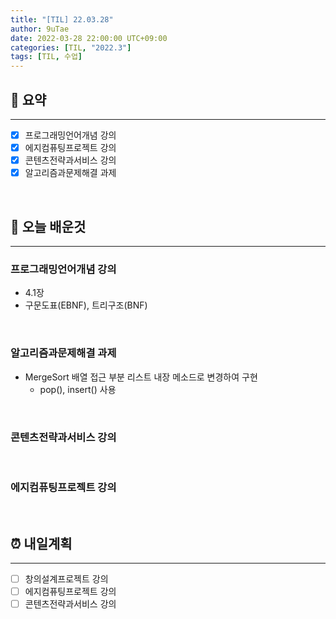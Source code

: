 ```yaml
---
title: "[TIL] 22.03.28"
author: 9uTae
date: 2022-03-28 22:00:00 UTC+09:00
categories: [TIL, "2022.3"]
tags: [TIL, 수업]
---
```


## 🏁 요약

---

- [x] 프로그래밍언어개념 강의
- [x] 에지컴퓨팅프로젝트 강의
- [x] 콘텐츠전략과서비스 강의
- [x] 알고리즘과문제해결 과제

<br>

## 📑 오늘 배운것

---

### 프로그래밍언어개념 강의

- 4.1장
- 구문도표(EBNF), 트리구조(BNF)

<br>

### 알고리즘과문제해결 과제

- MergeSort 배열 접근 부분 리스트 내장 메소드로 변경하여 구현
  - pop(), insert() 사용

<br>

### 콘텐츠전략과서비스 강의

<br>

### 에지컴퓨팅프로젝트 강의

<br>

## ⏰ 내일계획

---

- [ ] 창의설계프로젝트 강의
- [ ] 에지컴퓨팅프로젝트 강의
- [ ] 콘텐츠전략과서비스 강의

<br>
